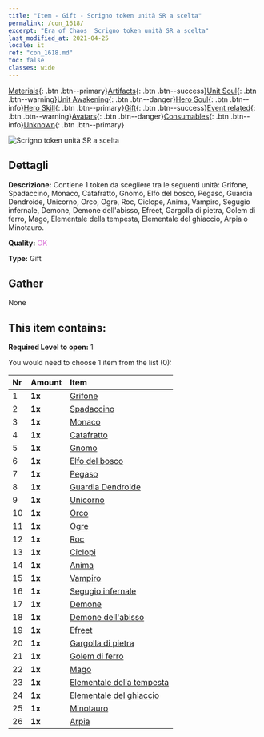 ```yaml
---
title: "Item - Gift - Scrigno token unità SR a scelta"
permalink: /con_1618/
excerpt: "Era of Chaos  Scrigno token unità SR a scelta"
last_modified_at: 2021-04-25
locale: it
ref: "con_1618.md"
toc: false
classes: wide
---
```

 [Materials](/ItemsIT/){: .btn .btn--primary}[Artifacts](/ItemsIT/Artifacts/){: .btn .btn--success}[Unit Soul](/ItemsIT/UnitSoul/){: .btn .btn--warning}[Unit Awakening](/ItemsIT/UnitAwakening/){: .btn .btn--danger}[Hero Soul](/ItemsIT/HeroSoul/){: .btn .btn--info}[Hero Skill](/ItemsIT/HeroSkill/){: .btn .btn--primary}[Gift](/ItemsIT/Gift/){: .btn .btn--success}[Event related](/ItemsIT/Events/){: .btn .btn--warning}[Avatars](/ItemsIT/Avatars/){: .btn .btn--danger}[Consumables](/ItemsIT/Consumables/){: .btn .btn--info}[Unknown](/ItemsIT/Unknown/){: .btn .btn--primary}

 ![Scrigno token unità SR a scelta](/images/t/i_907234.png)

## Dettagli
 **Descrizione:** Contiene 1 token da scegliere tra le seguenti unità: Grifone, Spadaccino, Monaco, Catafratto, Gnomo, Elfo del bosco, Pegaso, Guardia Dendroide, Unicorno, Orco, Ogre, Roc, Ciclope, Anima, Vampiro, Segugio infernale, Demone, Demone dell'abisso, Efreet, Gargolla di pietra, Golem di ferro, Mago, Elementale della tempesta, Elementale del ghiaccio, Arpia o Minotauro.

 **Quality:** <span style="color: #DA70D6">OK</span>

 **Type:** Gift

## Gather

  None

## This item contains:

 **Required Level to open:** 1

 You would need to choose 1 item from the list (0):

  | Nr | Amount |     Item    |
  |:---|:-------|:------------|
  | 1 |  **1x** | [Grifone](/ItemsIT/unt_192/) |  | 
  | 2 |  **1x** | [Spadaccino](/ItemsIT/unt_193/) |  | 
  | 3 |  **1x** | [Monaco](/ItemsIT/unt_194/) |  | 
  | 4 |  **1x** | [Catafratto](/ItemsIT/unt_195/) |  | 
  | 5 |  **1x** | [Gnomo](/ItemsIT/unt_200/) |  | 
  | 6 |  **1x** | [Elfo del bosco](/ItemsIT/unt_201/) |  | 
  | 7 |  **1x** | [Pegaso](/ItemsIT/unt_202/) |  | 
  | 8 |  **1x** | [Guardia Dendroide](/ItemsIT/unt_203/) |  | 
  | 9 |  **1x** | [Unicorno](/ItemsIT/unt_204/) |  | 
  | 10 |  **1x** | [Orco](/ItemsIT/unt_219/) |  | 
  | 11 |  **1x** | [Ogre](/ItemsIT/unt_220/) |  | 
  | 12 |  **1x** | [Roc](/ItemsIT/unt_221/) |  | 
  | 13 |  **1x** | [Ciclopi](/ItemsIT/unt_222/) |  | 
  | 14 |  **1x** | [Anima](/ItemsIT/unt_210/) |  | 
  | 15 |  **1x** | [Vampiro](/ItemsIT/unt_211/) |  | 
  | 16 |  **1x** | [Segugio infernale](/ItemsIT/unt_228/) |  | 
  | 17 |  **1x** | [Demone](/ItemsIT/unt_229/) |  | 
  | 18 |  **1x** | [Demone dell'abisso](/ItemsIT/unt_230/) |  | 
  | 19 |  **1x** | [Efreet](/ItemsIT/unt_231/) |  | 
  | 20 |  **1x** | [Gargolla di pietra](/ItemsIT/unt_236/) |  | 
  | 21 |  **1x** | [Golem di ferro](/ItemsIT/unt_237/) |  | 
  | 22 |  **1x** | [Mago](/ItemsIT/unt_238/) |  | 
  | 23 |  **1x** | [Elementale della tempesta](/ItemsIT/unt_263/) |  | 
  | 24 |  **1x** | [Elementale del ghiaccio](/ItemsIT/unt_264/) |  | 
  | 25 |  **1x** | [Minotauro](/ItemsIT/unt_248/) |  | 
  | 26 |  **1x** | [Arpia](/ItemsIT/unt_245/) |  | 
